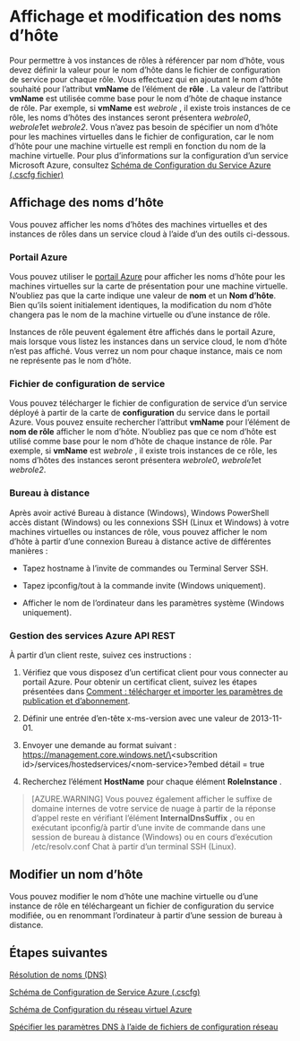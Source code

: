 <properties 
   pageTitle="Affichage et modification des noms d’hôtes | Microsoft Azure"
   description="Comment afficher et modifier les noms d’hôtes pour machines virtuelles Azure, web et les rôles de travail pour la résolution de noms"
   services="virtual-network"
   documentationCenter="na"
   authors="jimdial"
   manager="carmonm"
   editor="tysonn" />
<tags 
   ms.service="virtual-network"
   ms.devlang="na"
   ms.topic="article"
   ms.tgt_pltfrm="na"
   ms.workload="infrastructure-services"
   ms.date="04/27/2016"
   ms.author="jdial" />

# <a name="viewing-and-modifying-hostnames"></a>Affichage et modification des noms d’hôte

Pour permettre à vos instances de rôles à référencer par nom d’hôte, vous devez définir la valeur pour le nom d’hôte dans le fichier de configuration de service pour chaque rôle. Vous effectuez qui en ajoutant le nom d’hôte souhaité pour l’attribut **vmName** de l’élément de **rôle** . La valeur de l’attribut **vmName** est utilisée comme base pour le nom d’hôte de chaque instance de rôle. Par exemple, si **vmName** est *webrole* , il existe trois instances de ce rôle, les noms d’hôtes des instances seront présentera *webrole0*, *webrole1*et *webrole2*. Vous n’avez pas besoin de spécifier un nom d’hôte pour les machines virtuelles dans le fichier de configuration, car le nom d’hôte pour une machine virtuelle est rempli en fonction du nom de la machine virtuelle. Pour plus d’informations sur la configuration d’un service Microsoft Azure, consultez [Schéma de Configuration du Service Azure (.cscfg fichier)](https://msdn.microsoft.com/library/azure/ee758710.aspx)

## <a name="viewing-hostnames"></a>Affichage des noms d’hôte

Vous pouvez afficher les noms d’hôtes des machines virtuelles et des instances de rôles dans un service cloud à l’aide d’un des outils ci-dessous.

### <a name="azure-portal"></a>Portail Azure

Vous pouvez utiliser le [portail Azure](http://portal.azure.com) pour afficher les noms d’hôte pour les machines virtuelles sur la carte de présentation pour une machine virtuelle. N’oubliez pas que la carte indique une valeur de **nom** et un **Nom d’hôte**. Bien qu’ils soient initialement identiques, la modification du nom d’hôte changera pas le nom de la machine virtuelle ou d’une instance de rôle.

Instances de rôle peuvent également être affichés dans le portail Azure, mais lorsque vous listez les instances dans un service cloud, le nom d’hôte n’est pas affiché. Vous verrez un nom pour chaque instance, mais ce nom ne représente pas le nom d’hôte.

### <a name="service-configuration-file"></a>Fichier de configuration de service

Vous pouvez télécharger le fichier de configuration de service d’un service déployé à partir de la carte de **configuration** du service dans le portail Azure. Vous pouvez ensuite rechercher l’attribut **vmName** pour l’élément de **nom de rôle** afficher le nom d’hôte. N’oubliez pas que ce nom d’hôte est utilisé comme base pour le nom d’hôte de chaque instance de rôle. Par exemple, si **vmName** est *webrole* , il existe trois instances de ce rôle, les noms d’hôtes des instances seront présentera *webrole0*, *webrole1*et *webrole2*.

### <a name="remote-desktop"></a>Bureau à distance

Après avoir activé Bureau à distance (Windows), Windows PowerShell accès distant (Windows) ou les connexions SSH (Linux et Windows) à votre machines virtuelles ou instances de rôle, vous pouvez afficher le nom d’hôte à partir d’une connexion Bureau à distance active de différentes manières :

- Tapez hostname à l’invite de commandes ou Terminal Server SSH.

- Tapez ipconfig/tout à la commande invite (Windows uniquement).

- Afficher le nom de l’ordinateur dans les paramètres système (Windows uniquement).

### <a name="azure-service-management-rest-api"></a>Gestion des services Azure API REST

À partir d’un client reste, suivez ces instructions :

1. Vérifiez que vous disposez d’un certificat client pour vous connecter au portail Azure. Pour obtenir un certificat client, suivez les étapes présentées dans [Comment : télécharger et importer les paramètres de publication et d’abonnement](https://msdn.microsoft.com/library/dn385850.aspx). 

1. Définir une entrée d’en-tête x-ms-version avec une valeur de 2013-11-01.

1. Envoyer une demande au format suivant : https://management.core.windows.net/\<subscrition id\>/services/hostedservices/\<nom-service\>?embed détail = true

1. Recherchez l’élément **HostName** pour chaque élément **RoleInstance** .

>[AZURE.WARNING] Vous pouvez également afficher le suffixe de domaine internes de votre service de nuage à partir de la réponse d’appel reste en vérifiant l’élément **InternalDnsSuffix** , ou en exécutant ipconfig/à partir d’une invite de commande dans une session de bureau à distance (Windows) ou en cours d’exécution /etc/resolv.conf Chat à partir d’un terminal SSH (Linux).

## <a name="modifying-a-hostname"></a>Modifier un nom d’hôte

Vous pouvez modifier le nom d’hôte une machine virtuelle ou d’une instance de rôle en téléchargeant un fichier de configuration du service modifiée, ou en renommant l’ordinateur à partir d’une session de bureau à distance.

## <a name="next-steps"></a>Étapes suivantes

[Résolution de noms (DNS)](virtual-networks-name-resolution-for-vms-and-role-instances.md)

[Schéma de Configuration de Service Azure (.cscfg)](https://msdn.microsoft.com/library/windowsazure/ee758710.aspx)

[Schéma de Configuration du réseau virtuel Azure](http://go.microsoft.com/fwlink/?LinkId=248093)

[Spécifier les paramètres DNS à l’aide de fichiers de configuration réseau](virtual-networks-specifying-a-dns-settings-in-a-virtual-network-configuration-file.md)
